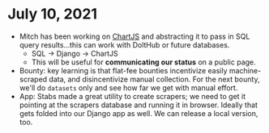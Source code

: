 # July 10, 2021

* Mitch has been working on [ChartJS](https://www.chartjs.org/) and abstracting it to pass in SQL query results...this can work with DoltHub or future databases.
  * SQL → Django → ChartJS
  * This will be useful for **communicating our status** on a public page.
* Bounty: key learning is that flat-fee bounties incentivize easily machine-scraped data, and disincentivize manual collection. For the next bounty, we'll do `datasets` only and see how far we get with manual effort.
* App: Stabs made a great utility to create scrapers; we need to get it pointing at the scrapers database and running it in browser. Ideally that gets folded into our Django app as well. We can release a local version, too.

